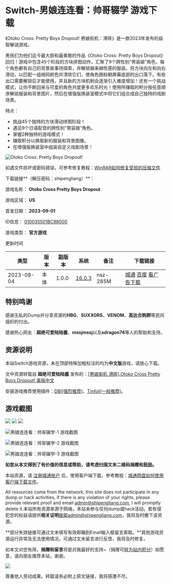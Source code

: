 # Switch-男娘连连看：帅哥辍学 游戏下载

《Otoko Cross: Pretty Boys Dropout! 男娘街机：滑砖》是一款2023年发布的益智解谜游戏。

男孩们为他们迄今最大胆和最勇敢的作品《Otoko Cross: Pretty Boys Dropout》回归！游戏中包含45个阶段的方块拼图动作，汇聚了9个跨性别“男装娘”角色，每个角色都有自己的背景故事待探索，并解锁越来越性感的服装。将方块向左和向右滑动，以匹配一组相同颜色并清除它们，使角色图标朝屏幕底部的出口落下。有些出口需要解锁后才能使用，并且新的方块机制会逐渐引入难度增加！还有一个挑战模式，让你不断回来与可爱的角色共度更多欢乐时光！使用所赚取的积分按任意顺序解锁服装和背景图片，然后在增强版换装室模式中将它们组合成自己独特的戏剧场景。 

特点：
- 挑战45个独特的方块滑动拼图阶段！
- 遇见9个日语配音的跨性别“男装娘”角色。
- 掌握2种独特的游戏模式！
- 赚取积分以换取新的服装和背景图像。
- 在增强版换装室中组装自定义戏剧场景！

![Otoko Cross: Pretty Boys Dropout!](https://pic.shipengliang.com/wp-content/uploads/2023/09/Otoko-Cross-Pretty-Boys-Dropout.jpg)

如遇文件损坏或密码错误，可参考修复教程：[WinRAR如何修复受损的压缩文件](https://shipengliang.com/software-exp/winrar%e5%a6%82%e4%bd%95%e4%bf%ae%e5%a4%8d%e5%8f%97%e6%8d%9f%e7%9a%84%e5%8e%8b%e7%bc%a9%e6%96%87%e4%bb%b6.html)

下载链接**（解压密码：shipengliang）**：

游戏名称：
**Otoko Cross Pretty Boys Dropout**

游戏区域：
**US**

首发日期：
**2023-09-01**

ID信息：
[010035501BC98000](https://tinfoil.io/Title/010035501BC98000 "点击查看本体[010035501BC98000]详情,BID:DF5C69DD085716E5")

游戏类型：
**官方游戏**

更新时间

| 类型      | 版本     | 副版本 | 系统  | 备注 | 下载链接 |
| --------- | -------- | ------ | ----- | ---- | -------- |
| 2023-09-04 | 本体     | 1.0.0  | [16.0.3](javascript:alert('最低可运行系统版本:16.0.3'); "最低可运行系统版本:16.0.3") | nsz-285M | [城通](https://shipengliang.com/go/lnqr9qdl2ufq "2023-09-04 更新") [百度](https://shipengliang.com/go/yue5qd3hg8uo) [看广告下载](https://www.shipengliang.com/ct/930293289.html) |

## 特别鸣谢

感谢无私的Dump并分享资源的**HBG**、**SUXXORS**、**VENOM**、**高达合购群**等民间组织的付出。

感谢热心网友：**超绝可爱陆陆酱**、**mssjmssj**以及**sdragon74**等人的帮助和支持。

## 资源说明

本站Switch游戏资源，未在顶部特殊加粗标注的均为**中文版**游戏，请放心下载。

文中资源转载自 **超绝可爱陆陆酱** 发布的：[\[男娘街机 滑砖\].Otoko Cross Pretty Boys Dropout! 美版中文](https://shipengliang.com/go/pys7isgsc0td)

安装游戏推荐使用插件：[DBI(强烈推荐)](https://shipengliang.com/games/switch-dbi-%e5%9b%be%e6%96%87%e4%bd%bf%e7%94%a8%e6%95%99%e7%a8%8b.html)、[Tinfoil(一般推荐)](https://shipengliang.com/games/switch-tinfoil-%e5%9b%be%e6%96%87%e4%bd%bf%e7%94%a8%e6%95%99%e7%a8%8b.html)。

## 游戏截图

![](//pic.shipengliang.com/NS/010035501BC98000-1.jpg)
![](//pic.shipengliang.com/NS/010035501BC98000-2.jpg)
![](//pic.shipengliang.com/NS/010035501BC98000-3.jpg)

![男娘连连看：帅哥辍学-1 游戏截图](//pic.shipengliang.com/NS/010035501BC98000-1.jpg)

![男娘连连看：帅哥辍学-2 游戏截图](//pic.shipengliang.com/NS/010035501BC98000-2.jpg)

![男娘连连看：帅哥辍学-3 游戏截图](//pic.shipengliang.com/NS/010035501BC98000-3.jpg)

**如您从本文得到了有价值的信息或帮助，请考虑扫描文末二维码捐赠和鼓励。**

本站资源，请 [注册城通账户](/%e5%9f%8e%e9%80%9a%e7%bd%91%e7%9b%98%e8%b4%a6%e6%88%b7%e6%b3%a8%e5%86%8c) 后，使用客户端下载，参考教程：[城通网盘如何使用客户端下载文件](https://shipengliang.com/software-exp/%e5%9f%8e%e9%80%9a%e7%bd%91%e7%9b%98%e5%a6%82%e4%bd%95%e4%bd%bf%e7%94%a8%e5%ae%a2%e6%88%b7%e7%ab%af%e4%b8%8b%e8%bd%bd%e6%96%87%e4%bb%b6.html)。

All resources come from the network, this site does not participate in any dump or hack activities, if there is any violation of your rights, please provide relevant proof and email admin@shipengliang.com, I will promptly delete it.本站所有资源来源于网络，本站未参与任何dump或hack活动。若有侵犯您的权益请提供**相关证明**致邮admin@shipengliang.com，我将及时撤下该资源。

**部分失效链接可通过文末填写有效邮箱到Email输入框留言索取。**其他游戏资源运行异常及无法使用情况，可通过文末留言进行反馈，我将及时修复。

如本文对您有用，**捐赠和留言**将是对我最好的支持~（捐赠可[转为站内积分](/user/)）如愿意，请向朋友推荐本站，谢谢。

![](https://pic.shipengliang.com/wp-content/uploads/2020/03/qrcode.jpg)

尊重他人劳动成果。转载请务必附上原文链接，我将感激不尽。
<!-- tcd_original_link https://shipengliang.com/download/switch/switch-%E7%94%B7%E5%A8%98%E8%BF%9E%E8%BF%9E%E7%9C%8B%EF%BC%9A%E5%B8%85%E5%93%A5%E8%BE%8D%E5%AD%A6-%E6%B8%B8%E6%88%8F%E4%B8%8B%E8%BD%BD.html -->
